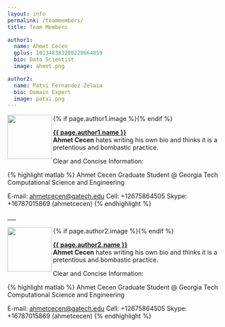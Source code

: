 ```yaml
---
layout: info
permalink: /teammembers/
title: Team Members

author1:
  name: Ahmet Cecen
  gplus: 101348383208228664859
  bio: Data Scientist
  image: ahmet.png

author2:
  name: Patxi Fernandez-Zelaia
  bio: Domain Expert
  image: patxi.png
---
```


<body>

{% if page.author1.image %}<img src="/images/{{ page.author1.image }}" height="100" width="100" align="left">{% endif %}
<p><strong><a rel="author1" href="https://plus.google.com/{{ page.author1.gplus }}" title="{{ page.author1_name }}" target="_blank">{{ page.author1.name }}</a></strong><br>
<span class="muted"><strong>Ahmet Cecen</strong> hates writing his own bio and thinks it is a pretentious and bombastic practice.


Clear and Concise Information:

{% highlight matlab %}
Ahmet Cecen
Graduate Student @ Georgia Tech 
Computational Science and Engineering

E-mail: ahmetcecen@gatech.edu
Cell: +12675864505
Skype: +16787015869 (ahmetcecen)
{% endhighlight %}</span>
</p>
___

{% if page.author2.image %}<img src="/images/{{ page.author2.image }}" height="100" width="100" align="left">{% endif %}
<p><strong><a rel="author2" href="https://plus.google.com/{{ page.author2.gplus }}" title="{{ page.author2_name }}" target="_blank">{{ page.author2.name }}</a></strong><br>
<span class="muted"><strong>Ahmet Cecen</strong> hates writing his own bio and thinks it is a pretentious and bombastic practice.


Clear and Concise Information:

{% highlight matlab %}
Ahmet Cecen
Graduate Student @ Georgia Tech 
Computational Science and Engineering

E-mail: ahmetcecen@gatech.edu
Cell: +12675864505
Skype: +16787015869 (ahmetcecen)
{% endhighlight %}</span>
</p>
</body>


